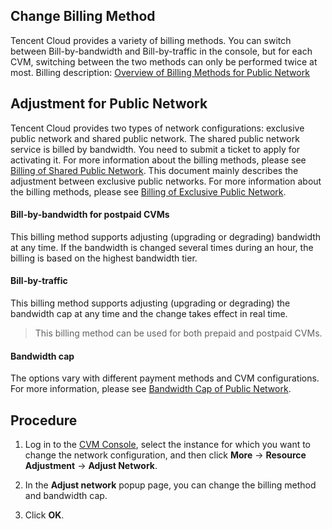 ## Change Billing Method
Tencent Cloud provides a variety of billing methods. You can switch between Bill-by-bandwidth and Bill-by-traffic in the console, but for each CVM, switching between the two methods can only be performed twice at most.
Billing description: [Overview of Billing Methods for Public Network](https://intl.cloud.tencent.com/document/product/213/10578) 
## Adjustment for Public Network
Tencent Cloud provides two types of network configurations: exclusive public network and shared public network. The shared public network service is billed by bandwidth. You need to submit a ticket to apply for activating it. For more information about the billing methods, please see [Billing of Shared Public Network](https://intl.cloud.tencent.com/document/product/213/10580). This document mainly describes the adjustment between exclusive public networks. For more information about the billing methods, please see [Billing of Exclusive Public Network](https://intl.cloud.tencent.com/document/product/213/10579).

#### Bill-by-bandwidth for postpaid CVMs
This billing method supports adjusting (upgrading or degrading) bandwidth at any time. If the bandwidth is changed several times during an hour, the billing is based on the highest bandwidth tier.

#### Bill-by-traffic
This billing method supports adjusting (upgrading or degrading) the bandwidth cap at any time and the change takes effect in real time.
>This billing method can be used for both prepaid and postpaid CVMs.

#### Bandwidth cap
The options vary with different payment methods and CVM configurations. For more information, please see [Bandwidth Cap of Public Network](https://intl.cloud.tencent.com/document/product/213/12523).

## Procedure
1. Log in to the [CVM Console](https://console.cloud.tencent.com/cvm/index), select the instance for which you want to change the network configuration, and then click **More** -> **Resource Adjustment** -> **Adjust Network**.

2. In the **Adjust network** popup page, you can change the billing method and bandwidth cap.

3. Click **OK**.

